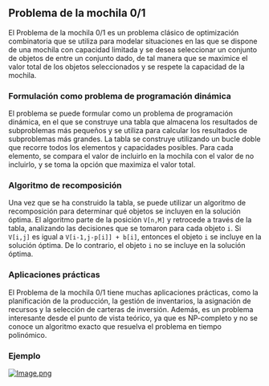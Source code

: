 ## Problema de la mochila 0/1

El Problema de la mochila 0/1 es un problema clásico de optimización combinatoria que se utiliza para modelar situaciones en las que se dispone de una mochila con capacidad limitada y se desea seleccionar un conjunto de objetos de entre un conjunto dado, de tal manera que se maximice el valor total de los objetos seleccionados y se respete la capacidad de la mochila.

### Formulación como problema de programación dinámica

El problema se puede formular como un problema de programación dinámica, en el que se construye una tabla que almacena los resultados de subproblemas más pequeños y se utiliza para calcular los resultados de subproblemas más grandes. La tabla se construye utilizando un bucle doble que recorre todos los elementos y capacidades posibles. Para cada elemento, se compara el valor de incluirlo en la mochila con el valor de no incluirlo, y se toma la opción que maximiza el valor total.

### Algoritmo de recomposición

Una vez que se ha construido la tabla, se puede utilizar un algoritmo de recomposición para determinar qué objetos se incluyen en la solución óptima. El algoritmo parte de la posición `V[n,M]` y retrocede a través de la tabla, analizando las decisiones que se tomaron para cada objeto `i`. Si `V[i,j]` es igual a `V[i-1,j-p[i]] + b[i]`, entonces el objeto `i` se incluye en la solución óptima. De lo contrario, el objeto `i` no se incluye en la solución óptima.

### Aplicaciones prácticas

El Problema de la mochila 0/1 tiene muchas aplicaciones prácticas, como la planificación de la producción, la gestión de inventarios, la asignación de recursos y la selección de carteras de inversión. Además, es un problema interesante desde el punto de vista teórico, ya que es NP-completo y no se conoce un algoritmo exacto que resuelva el problema en tiempo polinómico.

### Ejemplo

[![Image.png](https://i.postimg.cc/JnYjfHV1/Image.png)](https://postimg.cc/yg9J9d85)
